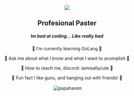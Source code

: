 <p align="center">
<img align = "center" src= "[https://24.media.tumblr.com/b80e381b243481395afb23bb2a42e609/tumblr_ml8bvo6Ygs1r9cz61o1_500.gif](https://i.gifer.com/embedded/download/MWqs.gif)">
</p>

<h2 align="center"> Profesional Paster </h2>

<h5 align="center"> Im bad at coding... Like really bad </h5>


 <p align="center">
 🤍 I’m currently learning GoLang 🤍
 </p>
 <p align="center">
 🤍 Ask me about what I know and what I want to acomplish 🤍
 </p>
 <p align="center">
 🤍 How to reach me, discord: iamreallycute 🤍
 </p>
 <p align="center">
 🤍 Fun fact I like guns, and hanging out with friends! 🤍
 </p>



<p align="center">&nbsp;<img align="center" src="https://github-readme-stats.vercel.app/api?username=papaharem&show_icons=true&theme=dark&title_color=000000&text_color=000000&bg_color=ffffff&locale=en" alt="papaharem" /></p>
